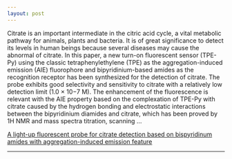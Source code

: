 ```yaml
---
layout: post
---
```


Citrate is an important intermediate in the citric acid cycle, a vital metabolic pathway for animals, plants and bacteria. It is of great significance to detect its levels in human beings because several diseases may cause the abnormal of citrate. In this paper, a new turn-on fluorescent sensor (TPE-Py) using the classic tetraphenylethylene (TPE) as the aggregation-induced emission (AIE) fluorophore and bipyridinium-based amides as the recognition receptor has been synthesized for the detection of citrate. The probe exhibits good selectivity and sensitivity to citrate with a relatively low detection limit (1.0 × 10−7 M). The enhancement of the fluorescence is relevant with the AIE property based on the complexation of TPE-Py with citrate caused by the hydrogen bonding and electrostatic interactions between the bipyridinium diamides and citrate, which has been proved by 1H NMR and mass spectra titration, scanning …

[A light-up fluorescent probe for citrate detection based on bispyridinum amides with aggregation-induced emission feature](https://www.sciencedirect.com/science/article/pii/S0039914017310640)

---

<script type='text/javascript' id='clustrmaps' src='//cdn.clustrmaps.com/map_v2.js?cl=cbcbcb&w=268&t=tt&d=vJ0BtQ7hhUOqCx5H_Jqdre-wRzDYg9p3zXbAm3XRmOI&cmo=5fa08c&cmn=5fa08c'></script>
